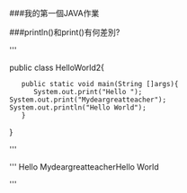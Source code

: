 ###我的第一個JAVA作業

###println()和print()有何差別?

'''

public class HelloWorld2{



       public static void main(String []args){
          System.out.print("Hello ");
    System.out.print("Mydeargreatteacher");
    System.out.println("Hello World");
       }
  }
  
'''

'''
Hello MydeargreatteacherHello World

'''
